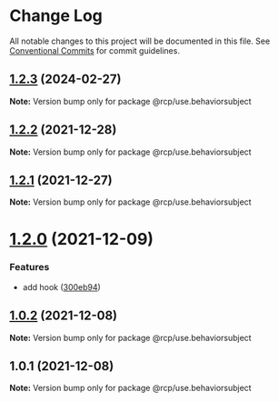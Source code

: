 # Change Log

All notable changes to this project will be documented in this file.
See [Conventional Commits](https://conventionalcommits.org) for commit guidelines.

## [1.2.3](https://github.com/imcuttle/rcp/compare/@rcp/use.behaviorsubject@1.2.2...@rcp/use.behaviorsubject@1.2.3) (2024-02-27)

**Note:** Version bump only for package @rcp/use.behaviorsubject

<a name="1.2.2"></a>

## [1.2.2](https://github.com/imcuttle/rcp/compare/@rcp/use.behaviorsubject@1.2.1...@rcp/use.behaviorsubject@1.2.2) (2021-12-28)

**Note:** Version bump only for package @rcp/use.behaviorsubject

<a name="1.2.1"></a>

## [1.2.1](https://github.com/imcuttle/rcp/compare/@rcp/use.behaviorsubject@1.2.0...@rcp/use.behaviorsubject@1.2.1) (2021-12-27)

**Note:** Version bump only for package @rcp/use.behaviorsubject

<a name="1.2.0"></a>

# [1.2.0](https://github.com/imcuttle/rcp/compare/@rcp/use.behaviorsubject@1.0.2...@rcp/use.behaviorsubject@1.2.0) (2021-12-09)

### Features

- add hook ([300eb94](https://github.com/imcuttle/rcp/commit/300eb94))

<a name="1.0.2"></a>

## [1.0.2](https://github.com/imcuttle/rcp/compare/@rcp/use.behaviorsubject@1.0.1...@rcp/use.behaviorsubject@1.0.2) (2021-12-08)

**Note:** Version bump only for package @rcp/use.behaviorsubject

<a name="1.0.1"></a>

## 1.0.1 (2021-12-08)

**Note:** Version bump only for package @rcp/use.behaviorsubject
